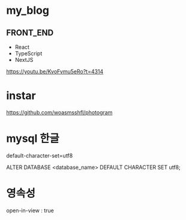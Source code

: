 # my_blog

## FRONT_END
+ React
+ TypeScript
+ NextJS

https://youtu.be/KvoFvmu5eRo?t=4314

# instar
https://github.com/woasmsshfl/photogram


# mysql 한글
default-character-set=utf8

ALTER DATABASE <database_name> DEFAULT CHARACTER SET utf8;


# 영속성
open-in-view : true
